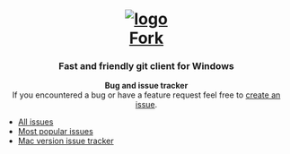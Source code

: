 <div align="center">

# [![logo](https://avatars1.githubusercontent.com/u/22393631?v=3&s=200)<br/>Fork](https://git-fork.com)

### Fast and friendly git client for Windows

 

**Bug and issue tracker**  
If you encountered a bug or have a feature request feel free to [create an issue](https://github.com/ForkIssues/TrackerWin/issues/new).
</div>

* [All issues](https://github.com/ForkIssues/TrackerWin/issues)
* [Most popular issues](https://github.com/ForkIssues/TrackerWin/issues?q=is%3Aissue+is%3Aopen+sort%3Areactions-%2B1-desc)
* [Mac version issue tracker](https://github.com/ForkIssues/Tracker)
